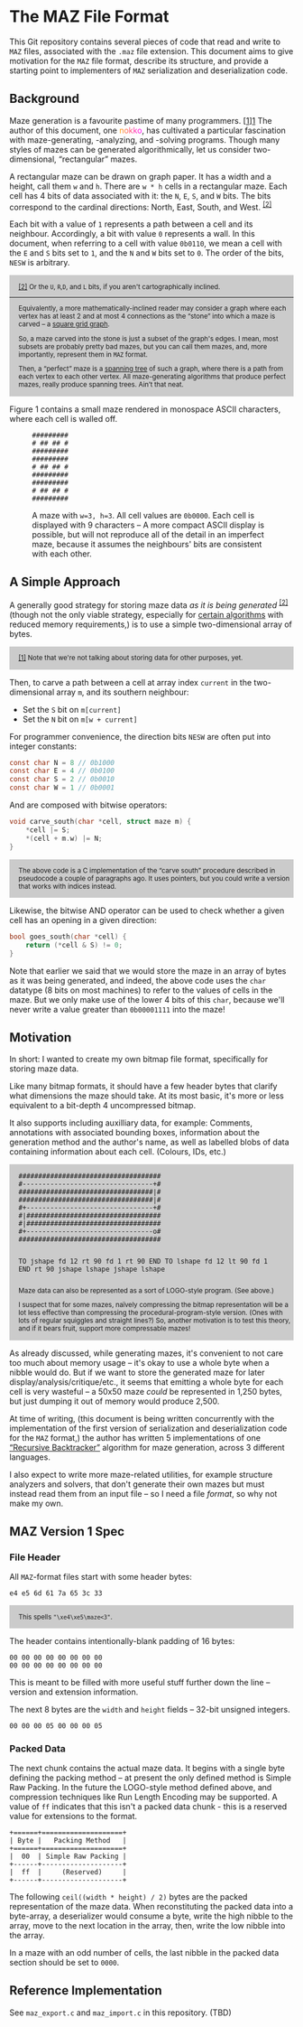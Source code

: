 
# The MAZ File Format

This Git repository contains several pieces of code that read and write to `MAZ` files, associated with the `.maz` file extension. This document aims to give motivation for the `MAZ` file format, describe its structure, and provide a starting point to implementers of `MAZ` serialization and deserialization code.

## Background

Maze generation is a favourite pastime of many programmers. [[1]][1] The author of this document, one <span style="color: rgba(1,1,1,0.0); background: linear-gradient(to right, orange, magenta); -webkit-background-clip: text;">nokko</span>, has cultivated a particular fascination with maze-generating, -analyzing, and -solving programs. Though many styles of mazes can be generated algorithmically, let us consider two-dimensional, “rectangular” mazes.

A rectangular maze can be drawn on graph paper. It has a width and a height, call them `w` and `h`. There are `w * h` cells in a rectangular maze. Each cell has 4 bits of data associated with it: the `N`, `E`, `S`, and `W` bits.  The bits correspond to the cardinal directions: North, East, South, and West.
<sup><a href="#footnote_cardinal" ref="ref_cardinal">[2‍]</a></sup>

Each bit with a value of `1` represents a path between a cell and its neighbour. Accordingly, a bit with value `0` represents a wall. In this document, when referring to a cell with value `0b0110`, we mean a cell with the `E` and `S` bits set to `1`, and the `N` and `W` bits set to `0`. The order of the bits, `NESW` is arbitrary.

<section class="footnotes" style="font-size:smaller; background-color: rgba(0,0,0,0.2); padding-top: 0.1rem; padding-bottom: 0.1rem;">
<p id="footnote_cardinal" style="margin-left: 1rem">
    <a href="#ref_cardinal">[2‍]</a>
    Or the <code>U</code>, <code>R</code>,<code>D</code>, and <code>L</code> bits, if you aren't cartographically inclined.
</p>
<hr/>
<p style="margin-left: 1rem">
Equivalently, a more mathematically-inclined reader may consider a graph where each vertex has at least 2 and at most 4 connections as the “stone” into which a maze is carved – a <a href="https://en.wikipedia.org/wiki/Lattice_graph#Square_grid_graph">square grid graph</a>.
</p>
<p style="margin-left: 1rem">
So, a maze carved into the stone is just a subset of the graph's edges. I mean, most subsets are probably pretty bad mazes, but you can call them mazes, and, more importantly, represent them in <code>MAZ</code> format.
</p>
<p style="margin-left: 1rem">
Then, a “perfect” maze is a <a href="https://en.wikipedia.org/wiki/Spanning_tree">spanning tree</a> of such a graph, where there is a path from each vertex to each other vertex. All maze-generating algorithms that produce perfect mazes, really produce spanning trees. Ain’t that neat.
</p>
</section>

Figure 1 contains a small maze rendered in monospace ASCII characters, where each cell is walled off.

<figure>

```
#########
# ## ## #
#########
#########
# ## ## #
#########
#########
# ## ## #
#########
```
<figcaption>
A maze with <code>w=3, h=3</code>. All cell values are <code>0b0000</code>. Each cell is displayed with 9 characters – A more compact ASCII display is possible, but will not reproduce all of the detail in an imperfect maze, because it assumes the neighbours' bits are consistent with each other. 
</figcaption>

</figure>

## A Simple Approach

A generally good strategy for storing maze data *as it is being generated* <sup><a href="footnode_generated" id="r2">[2‍]</a></sup> (though not the only viable strategy, especially for [certain algorithms][3] with reduced memory requirements,) is to use a simple two-dimensional array of bytes.


<section class="footnotes" style="font-size:smaller; background-color: rgba(0,0,0,0.2); padding-top: 0.1rem; padding-bottom: 0.1rem;">
<p id="footnote_generated" style="margin-left: 1rem">
    <a href="#r2">[1‍]</a>
    Note that we're not talking about storing data for other purposes, yet.
</p>
</section>

Then, to carve a path between a cell at array index `current` in the two-dimensional array `m`, and its southern neighbour:
* Set the `S` bit on `m[current]`
* Set the `N` bit on `m[w + current]`

For programmer convenience, the direction bits `NESW` are often put into integer constants:

```c
const char N = 8 // 0b1000
const char E = 4 // 0b0100
const char S = 2 // 0b0010
const char W = 1 // 0b0001
```

And are composed with bitwise operators:

```c
void carve_south(char *cell, struct maze m) {
    *cell |= S;
    *(cell + m.w) |= N;
}
```

<section class="footnotes" style="font-size:smaller; background-color: rgba(0,0,0,0.2); padding-top: 0.1rem; padding-bottom: 0.1rem;">
<p style="margin-left: 1rem">
    The above code is a C implementation of the “carve south” procedure described in pseudocode a couple of paragraphs ago. It uses pointers, but you could write a version that works with indices instead.
</p>
</section>

Likewise, the bitwise AND operator can be used to check whether a given cell has an opening in a given direction:

```c
bool goes_south(char *cell) {
    return (*cell & S) != 0;
}
```

Note that earlier we said that we would store the maze in an array of bytes as it was being generated, and indeed, the above code uses the `char` datatype (8 bits on most machines) to refer to the values of cells in the maze. But we only make use of the lower 4 bits of this `char`, because we'll never write a value greater than `0b00001111` into the maze!

## Motivation

In short: I wanted to create my own bitmap file format, specifically for storing maze data.

Like many bitmap formats, it should have a few header bytes that clarify what dimensions the maze should take. At its most basic, it's more or less equivalent to a bit-depth 4 uncompressed bitmap.

It also supports including auxilliary data, for example: Comments, annotations with associated bounding boxes, information about the generation method and the author's name, as well as labelled blobs of data containing information about each cell. (Colours, IDs, etc.)

<section class="footnotes" style="font-size:smaller; background-color: rgba(0,0,0,0.2); padding-top: 0.1rem; padding-bottom: 0.1rem;">
<figure style="margin-left: 1rem;">
<pre>
####################################
#---------------------------------+#
##################################|#
##################################|#
#+--------------------------------+#
#|##################################
#|##################################
#+--------------------------------o#
####################################

TO jshape
fd 12
rt 90
fd 1
rt 90
END
TO lshape
fd 12
lt 90
fd 1
lt 90
END
rt 90
jshape
lshape
jshape
lshape
</pre>
</figure>
<p style="margin-left: 1rem">
Maze data can also be represented as a sort of LOGO-style program. (See above.)
</p>
<p style="margin-left: 1rem">
I suspect that for some mazes, naïvely compressing the bitmap representation will be a lot less effective than compressing the procedural-program-style version. (Ones with lots of regular squiggles and straight lines?) So, another motivation is to test this theory, and if it bears fruit, support more compressable mazes!
</p>
</section>


As already discussed, while generating mazes, it's convenient to not care too much about memory usage – it's okay to use a whole byte when a nibble would do. But if we want to store the generated maze for later display/analysis/critique/etc., it seems that emitting a whole byte for each cell is very wasteful – a 50x50 maze *could* be represented in 1,250 bytes, but just dumping it out of memory would produce 2,500.

At time of writing, (this document is being written concurrently with the implementation of the first version of serialization and deserialization code for the `MAZ` format,) the author has written 5 implementations of one [“Recursive Backtracker”][1] algorithm for maze generation, across 3 different languages.

I also expect to write more maze-related utilities, for example structure analyzers and solvers, that don't generate their own mazes but must instead read them from an input file – so I need a file *format*, so why not make my own.

## MAZ Version 1 Spec

### File Header

All `MAZ`-format files start with some header bytes:

```hex
e4 e5 6d 61 7a 65 3c 33
```

<section class="footnotes" style="font-size:smaller; background-color: rgba(0,0,0,0.2); padding-top: 0.1rem; padding-bottom: 0.1rem;">
<p style="margin-left: 1rem">
    This spells <code>"\xe4\xe5\maze<3"</code>.
</p>
</section>


The header contains intentionally-blank padding of 16 bytes:

```
00 00 00 00 00 00 00 00
00 00 00 00 00 00 00 00
```

This is meant to be filled with more useful stuff further down the line – version and extension information.

The next 8 bytes are the `width` and `height` fields – 32-bit unsigned integers.

```
00 00 00 05 00 00 00 05
```

### Packed Data

The next chunk contains the actual maze data. It begins with a single byte defining the packing method – at present the only defined method is Simple Raw Packing. In the future the LOGO-style method defined above, and compression techniques like Run Length Encoding may be supported. A value of `ff` indicates that this isn't a packed data chunk - this is a reserved value for extensions to the format.

```
+======+====================+
| Byte |   Packing Method   |
+======+====================+
|  00  | Simple Raw Packing |
+------+--------------------+
|  ff  |     (Reserved)     |
+------+--------------------+
```

The following `ceil((width * height) / 2)` bytes are the packed representation of the maze data. When reconstituting the packed data into a byte-array, a deserializer would consume a byte, write the high nibble to the array, move to the next location in the array, then, write the low nibble into the array.

In a maze with an odd number of cells, the last nibble in the packed data section should be set to `0000`.

## Reference Implementation

See `maz_export.c` and `maz_import.c` in this repository. (TBD)


[1]: https://weblog.jamisbuck.org/2010/12/27/maze-generation-recursive-backtracking

[3]: https://weblog.jamisbuck.org/2010/12/29/maze-generation-eller-s-algorithm